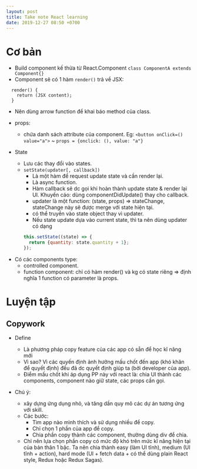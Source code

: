 ```yaml
---
layout: post
title: Take note React learning
date: 2019-12-27 08:50 +0700
---
```


# Cơ bản

- Build component kế thừa từ React.Component `class ComponentA extends Component{}`
- Component sẽ có 1 hàm `render()` trả về JSX: 
```JSX 
  render() {
    return (JSX content);
  }
```
- Nên dùng arrow function để khai báo method của class.
* props: 
  - chứa danh sách attribute của component. Eg: `<button onClick=() value="a">` ~ `props = {onclick: (), value: "a"}`

* State
  - Lưu các thay đổi vào states.
  - `setState(updater[, callback])` 
    + Là một hàm để request update state và cần render lại.
    + Là async function.
    + Hàm callback sẽ dc gọi khi hoàn thành update state & render lại UI. Khuyến cáo: dùng componentDidUpdate() thay cho callback.
    + updater là một function: (state, props) => stateChange, stateChange này sẽ được merge với state hiện tại.
    + có thể truyền vào state object thay vì updater.
    + Nếu state update dựa vào current state, thì ta nên dùng updater có dạng 
    ```js 
    this.setState((state) => {
      return {quantity: state.quantity + 1};
    });
    ```



- Có các components type: 
  * controlled component.
  * function component: chỉ có hàm render() và kg có state riêng => định nghĩa 1 function có parameter là props.


# Luyện tập
  ##  Copywork
  * Define
    - Là phương pháp copy feature của các app có sẵn để học kĩ năng mới
    - Vì sao? Vì các quyến định ảnh hưởng mấu chốt đến app (khó khăn để quyết định) đều đã dc quyết định giúp ta (bởi developer của app).
    - Điểm mấu chốt khi áp dụng PP này với react là: chia UI thành các components, component nào giữ state, các props cần gọi. 

  * Chú ý:
    - xây dựng ứng dụng nhỏ, và tăng dần quy mô các dự án tương ứng với skill.
    - Các bước: 
      + Tìm app nào mình thích và sử dụng nhiều để copy.
      + Chỉ chọn 1 phần của app để copy.
      + Chia phần copy thành các component, thường dùng div để chia.
    - Chỉ nên lựa chọn phần copy có mức độ khó trên mức kĩ năng hiện tại của bản thân 1 bậc. Ta nên chia thành easy (làm UI tĩnh), medium (UI tĩnh + action), hard mode (UI + fetch data + có thể dùng plain React style, Redux hoặc Redux Sagas).